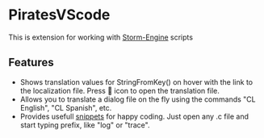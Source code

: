 # PiratesVScode

This is extension for working with [Storm-Engine](https://github.com/storm-devs/storm-engine/) scripts 

## Features

* Shows translation values for StringFromKey() on hover with the link to the localization file. Press 📝 icon to open the translation file.
* Allows you to translate a dialog file on the fly using the commands "CL English", "CL Spanish", etc.
* Provides usefull [snippets](https://github.com/seorgiy/piratesvscode/blob/main/snippets/piratesvscode.json) for happy coding. Just open any .c file and start typing prefix, like "log" or "trace".
